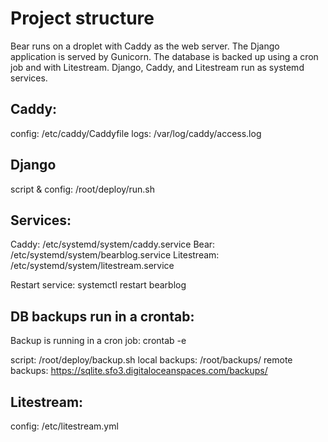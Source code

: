 # Project structure

Bear runs on a droplet with Caddy as the web server.
The Django application is served by Gunicorn.
The database is backed up using a cron job and with Litestream.
Django, Caddy, and Litestream run as systemd services.

## Caddy:

config: /etc/caddy/Caddyfile
logs: /var/log/caddy/access.log

## Django

script & config: /root/deploy/run.sh

## Services:

Caddy: /etc/systemd/system/caddy.service
Bear: /etc/systemd/system/bearblog.service
Litestream: /etc/systemd/system/litestream.service

Restart service: systemctl restart bearblog

## DB backups run in a crontab:

Backup is running in a cron job: crontab -e
 
script: /root/deploy/backup.sh
local backups: /root/backups/
remote backups: https://sqlite.sfo3.digitaloceanspaces.com/backups/

## Litestream:

config: /etc/litestream.yml 
